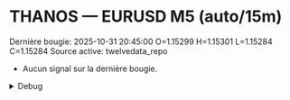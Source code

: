 # THANOS — EURUSD M5 (auto/15m)
Dernière bougie: 2025-10-31 20:45:00  O=1.15299  H=1.15301  L=1.15284  C=1.15284
Source active: twelvedata_repo

- Aucun signal sur la dernière bougie.

<details><summary>Debug</summary>

- TD_API_KEY manquant.

</details>